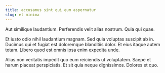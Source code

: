 ```yaml
---
title: accusamus sint qui eum aspernatur
slug: et minima
---
```


Aut similique laudantium. Perferendis velit alias nostrum. Quia qui quae.

Et iusto odio nihil laudantium magnam. Sed quia voluptas suscipit ab in. Ducimus qui et fugiat est doloremque blanditiis dolor. Et eius itaque autem totam. Libero quod est omnis ipsa enim expedita unde.

Alias non veritatis impedit quo eum reiciendis ut voluptatem. Saepe et harum placeat perspiciatis. Et sit quia neque dignissimos. Dolores et quo.
